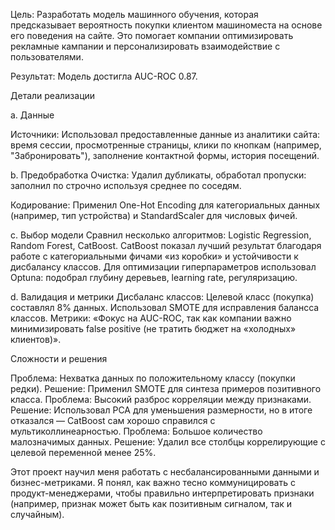 Цель:
Разработать модель машинного обучения, которая предсказывает вероятность покупки клиентом машиноместа на основе его поведения на сайте. Это помогает компании оптимизировать рекламные кампании и персонализировать взаимодействие с пользователями.

Результат:
Модель достигла AUC-ROC 0.87.

Детали реализации

a. Данные

Источники:
Использовал предоставленные данные из аналитики сайта: время сессии, просмотренные страницы, клики по кнопкам (например, "Забронировать"), заполнение контактной формы, история посещений.

b. Предобработка
Очистка:
Удалил дубликаты, обработал пропуски: заполнил по строчно используя среднее по соседям.

Кодирование:
Применил One-Hot Encoding для категориальных данных (например, тип устройства) и StandardScaler для числовых фичей.

c. Выбор модели
Сравнил несколько алгоритмов: Logistic Regression, Random Forest, CatBoost.
CatBoost показал лучший результат благодаря работе с категориальными фичами «из коробки» и устойчивости к дисбалансу классов.
Для оптимизации гиперпараметров использовал Optuna: подобрал глубину деревьев, learning rate, регуляризацию.

d. Валидация и метрики
Дисбаланс классов:
Целевой класс (покупка) составлял 8% данных. Использовал SMOTE для исправления балансса классов.
Метрики:
«Фокус на AUC-ROC, так как компании важно минимизировать false positive (не тратить бюджет на «холодных» клиентов)».


Сложности и решения

Проблема: Нехватка данных по положительному классу (покупки редки).
Решение: Применил SMOTE для синтеза примеров позитивного класса.
Проблема: Высокий разброс корреляции между признаками.
Решение: Использовал PCA для уменьшения размерности, но в итоге отказался — CatBoost сам хорошо справился с мультиколлинеарностью.
Проблема: Большое количество малозначимых данных.
Решение: Удалил все столбцы коррелирующие с целевой переменной менее 25%.


Этот проект научил меня работать с несбалансированными данными и бизнес-метриками. Я понял, как важно тесно коммуницировать с продукт-менеджерами, чтобы правильно интерпретировать признаки (например, признак может быть как позитивным сигналом, так и случайным).
